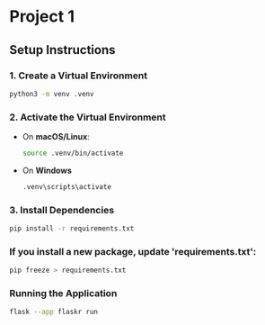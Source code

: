 # Project 1

## Setup Instructions

### **1. Create a Virtual Environment**
```sh
python3 -m venv .venv
```

### **2. Activate the Virtual Environment**
- On **macOS/Linux**:
    ```sh
    source .venv/bin/activate
    ```
- On **Windows**
    ```sh
    .venv\scripts\activate
    ```
### **3. Install Dependencies**
```sh
pip install -r requirements.txt
```

### If you install a new package, update 'requirements.txt':
```sh
pip freeze > requirements.txt
```

### Running the Application
```sh
flask --app flaskr run
```
